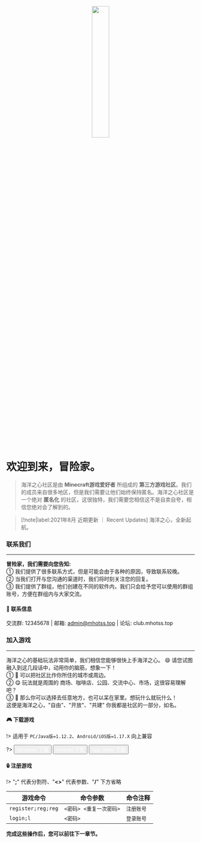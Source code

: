 <div align=center>
<a href="https://sm.ms/image/YXMLBgK5Cka7fmp" target="_blank"><img src="https://i.loli.net/2021/08/14/YXMLBgK5Cka7fmp.png" width="30%"></a>
</div>

# 欢迎到来，冒险家。

> 海洋之心社区是由 **Minecraft游戏爱好者** 所组成的 **第三方游戏社区**。我们的成员来自很多地区，但是我们需要让他们始终保持匿名。海洋之心社区是一个绝对 **匿名化** 的社区，这很独特，我们需要您相信这不是自卖自夸，相信您绝对会了解到的。 

> [!note|label:2021年8月 近期更新 ｜ Recent Updates]
> 海洋之心，全新起航。
### <i class="fas fa-address-book"></i> 联系我们
--- 
**冒险家，我们需要向您告知:**  
➀ 我们提供了很多联系方式，但是可能会由于各种的原因，导致联系较晚。  
➁ 当我们打开与您沟通的渠道时，我们将时刻关注您的回复。  
➂ 我们提供了群组，他们创建在不同的软件内，我们只会给予您可以使用的群组账号，方便在群组内与大家交流。  

#### :cookie: 联系信息
<i class="fab fa-qq"></i> 交流群: 12345678 | <i class="fas fa-envelope-open-text"></i> 邮箱: admin@mhotss.top | <i class="fas fa-cubes"></i> 论坛: club.mhotss.top

### <i class="fas fa-gamepad"></i> 加入游戏
---
海洋之心的基础玩法非常简单，我们相信您能够很快上手海洋之心。
:smile: 请您试图融入到这几段话中，动用你的脑筋，想象一下！  
① :thinking: 可以把社区比作你所住的城市或周边。  
② :yum: 玩法就是周围的 商场、咖啡店、公园、交流中心、市场，这很容易理解吧？  
③ :raised_hands: 那么你可以选择去任意地方，也可以呆在家里。想玩什么就玩什么！  
这便是海洋之心，"自由"、"开放"、"共建" 你我都是社区的一部分，如名。

#### :video_game: **下载游戏**
!> 适用于 `PC/Java版=1.12.2`、`Android/iOS版=1.17.X` 向上兼容

?>
<button class="button button-pill button-primary"><i class="fab fa-windows"></i><a href="http://share.mhotss.top/download/57923cada80edf16/#hUBgPrl_R-_dGsMvJPp-iQ" style="color:#FFFFFF;TEXT-DECORATION: none">  Windows 下载</a></button>
<button class="button button-pill button-primary"><i class="fab fa-android"></i><a href="http://share.mhotss.top/download/493225b69e1ac4e3/#LuhreCKxpj_TTLnMpIc0tg" style="color:#FFFFFF;TEXT-DECORATION: none"> Android 下载</a></button>
<button class="button button-pill button-primary"><i class="fab fa-app-store-ios"></i><a href="#/tag/ios.md" style="color:#FFFFFF;TEXT-DECORATION: none"> App Store 下载</a></button>



#### :lock: **注册游戏**  

!> "**;**" 代表分割符、"**<>**" 代表参数、"**/**" 下方省略

|  <i class="fas fa-code"></i> 游戏命令   | <i class="far fa-file-code"></i> 命令参数  | <i class="far fa-sticky-note"></i> 命令注释 |
|  ----  | ----  | ----  |
| `register;reg;reg`  | `<密码> <重复一次密码>` | `注册账号` |
| `login;l`  | `<密码>` | `登录账号` |

**完成这些操作后，您可以前往下一章节。**  
